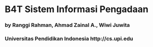<h1>B4T Sistem Informasi Pengadaan</h1>

<h3>by Ranggi Rahman, Ahmad Zainal A., Wiwi Juwita</h3>
<h3>Universitas Pendidikan Indonesia http://cs.upi.edu</h3>
